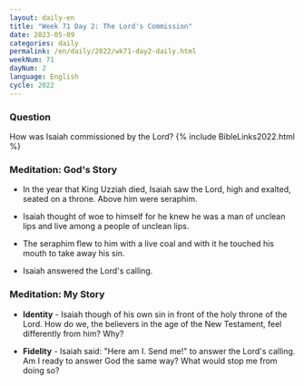 ```yaml
---
layout: daily-en
title: "Week 71 Day 2: The Lord's Commission"
date: 2023-05-09
categories: daily
permalink: /en/daily/2022/wk71-day2-daily.html
weekNum: 71
dayNum: 2
language: English
cycle: 2022
---
```

### Question     
How was Isaiah commissioned by the Lord?
{% include BibleLinks2022.html %}

### Meditation: God's Story   
+ In the year that King Uzziah died, Isaiah saw the Lord, high and exalted, seated on a throne. Above him were seraphim. 

+ Isaiah thought of woe to himself for he knew he was a man of unclean lips and live among a people of unclean lips. 

+ The seraphim flew to him with a live coal and with it he touched his mouth to take away his sin. 

+ Isaiah answered the Lord's calling. 

### Meditation: My Story   
+ **Identity** - Isaiah though of his own sin in front of the holy throne of the Lord. How do we, the believers in the age of the New Testament, feel differently from him? Why? 

+ **Fidelity** - Isaiah said: "Here am I. Send me!" to answer the Lord's calling. Am I ready to answer God the same way? What would stop me from doing so? 
